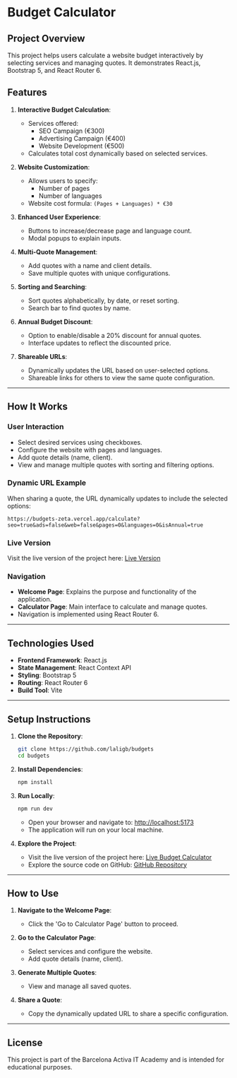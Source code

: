 # **Budget Calculator**

## **Project Overview**

This project helps users calculate a website budget interactively by selecting services and managing quotes. It demonstrates React.js, Bootstrap 5, and React Router 6.

## **Features**

1. **Interactive Budget Calculation**:

   - Services offered:
     - SEO Campaign (€300)
     - Advertising Campaign (€400)
     - Website Development (€500)
   - Calculates total cost dynamically based on selected services.

2. **Website Customization**:

   - Allows users to specify:
     - Number of pages
     - Number of languages
   - Website cost formula: `(Pages + Languages) * €30`

3. **Enhanced User Experience**:

   - Buttons to increase/decrease page and language count.
   - Modal popups to explain inputs.

4. **Multi-Quote Management**:

   - Add quotes with a name and client details.
   - Save multiple quotes with unique configurations.

5. **Sorting and Searching**:

   - Sort quotes alphabetically, by date, or reset sorting.
   - Search bar to find quotes by name.

6. **Annual Budget Discount**:

   - Option to enable/disable a 20% discount for annual quotes.
   - Interface updates to reflect the discounted price.

7. **Shareable URLs**:

   - Dynamically updates the URL based on user-selected options.
   - Shareable links for others to view the same quote configuration.

---

## **How It Works**

### **User Interaction**

- Select desired services using checkboxes.
- Configure the website with pages and languages.
- Add quote details (name, client).
- View and manage multiple quotes with sorting and filtering options.

### **Dynamic URL Example**

When sharing a quote, the URL dynamically updates to include the selected options:

```
https://budgets-zeta.vercel.app/calculate?seo=true&ads=false&web=false&pages=0&languages=0&isAnnual=true
```

### **Live Version**

Visit the live version of the project here:
[Live Version](https://budgets-zeta.vercel.app)

### **Navigation**

- **Welcome Page**: Explains the purpose and functionality of the application.
- **Calculator Page**: Main interface to calculate and manage quotes.
- Navigation is implemented using React Router 6.

---

## **Technologies Used**

- **Frontend Framework**: React.js
- **State Management**: React Context API
- **Styling**: Bootstrap 5
- **Routing**: React Router 6
- **Build Tool**: Vite

---

## **Setup Instructions**

1. **Clone the Repository**:

   ```bash
   git clone https://github.com/laligb/budgets
   cd budgets
   ```

2. **Install Dependencies**:

   ```bash
   npm install
   ```

3. **Run Locally**:

   ```bash
   npm run dev
   ```

   - Open your browser and navigate to:
     [http://localhost:5173](http://localhost:5173)
   - The application will run on your local machine.

4. **Explore the Project**:

   - Visit the live version of the project here:
     [Live Budget Calculator](https://budgets-zeta.vercel.app/)
   - Explore the source code on GitHub:
     [GitHub Repository](https://github.com/laligb/budgets)

---

## **How to Use**

1. **Navigate to the Welcome Page**:

   - Click the 'Go to Calculator Page' button to proceed.

2. **Go to the Calculator Page**:

   - Select services and configure the website.
   - Add quote details (name, client).

3. **Generate Multiple Quotes**:

   - View and manage all saved quotes.

4. **Share a Quote**:

   - Copy the dynamically updated URL to share a specific configuration.

---

## **License**

This project is part of the Barcelona Activa IT Academy and is intended for educational purposes.
